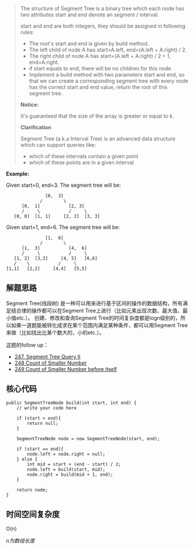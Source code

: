 > The structure of Segment Tree is a binary tree which each node has two attributes start and end denote an segment / interval.
>
> start and end are both integers, they should be assigned in following rules:
>
> + The root's start and end is given by build method.
> + The left child of node A has start=A.left, end=(A.left + A.right) / 2.
> + The right child of node A has start=(A.left + A.right) / 2 + 1, end=A.right.
> + if start equals to end, there will be no children for this node.
> + Implement a build method with two parameters start and end, so that we can create a corresponding segment tree with every node has the correct start and end value, return the root of this segment tree.
>
> **Notice:** 
> 
> It's guaranteed that the size of the array is greater or equal to k.
>
> **Clarification**
>
> Segment Tree (a.k.a Interval Tree) is an advanced data structure which can support queries like:
>
> + which of these intervals contain a given point
> + which of these points are in a given interval

**Example:** 

Given start=0, end=3. The segment tree will be:

                   [0,  3]
                 /        \
          [0,  1]           [2, 3]
          /     \           /     \
       [0, 0]  [1, 1]     [2, 2]  [3, 3]
   
Given start=1, end=6. The segment tree will be:

                   [1,  6]
                 /        \
          [1,  3]           [4,  6]
          /     \           /     \
       [1, 2]  [3,3]     [4, 5]   [6,6]
       /    \           /     \
    [1,1]   [2,2]     [4,4]   [5,5]

## 解题思路

Segment Tree(线段树) 是一种可以用来进行基于区间的操作的数据结构，所有满足结合律的操作都可以在Segment Tree上进行（比如元素出现次数、最大值、最小值etc.）。
创建、修改和查询Segment Tree的时间复杂度都是logn级别的，所以如果一道题能被转化成求在某个范围内满足某种条件，都可以用Segment Tree来做（比如找出比某个数大的，小的etc.）。

这题的follow up：

 + [247. Segment Tree Query II](https://github.com/ForestCold/Algorithms/blob/master/%E3%80%90Medium%E3%80%91247.%20Segment%20Tree%20Query%20II.md)
 + [248 Count of Smaller Number](https://github.com/ForestCold/Algorithms/blob/master/%E3%80%90Medium%E3%80%91248.%20Count%20of%20Smaller%20Number%20.md)
 + [249 Count of Smaller Number before itself ](https://github.com/ForestCold/Algorithms/blob/master/%E3%80%90Hard%E3%80%91249.%20Count%20of%20Smaller%20Number%20before%20itself.md)


## 核心代码

    public SegmentTreeNode build(int start, int end) {
        // write your code here
        
        if (start > end){
            return null;
        }
        
        SegmentTreeNode node = new SegmentTreeNode(start, end);
        
        if (start == end){
            node.left = node.right = null;
        } else {
            int mid = start + (end - start) / 2;
            node.left = build(start, mid);
            node.right = build(mid + 1, end);
        }
        
        return node;
    }


## 时间空间复杂度

O(n)

*n为数组长度*
